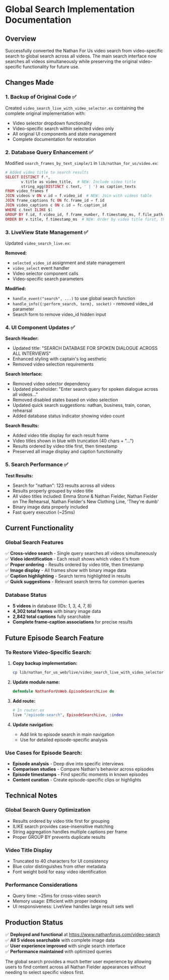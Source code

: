 # Global Search Implementation Documentation

## Overview

Successfully converted the Nathan For Us video search from video-specific search to global search across all videos. The main search interface now searches all videos simultaneously while preserving the original video-specific functionality for future use.

## Changes Made

### 1. Backup of Original Code ✅

Created `video_search_live_with_video_selector.ex` containing the complete original implementation with:
- Video selector dropdown functionality
- Video-specific search within selected video only
- All original UI components and state management
- Complete documentation for restoration

### 2. Database Query Enhancement ✅

Modified `search_frames_by_text_simple/1` in `lib/nathan_for_us/video.ex`:

```elixir
# Added video title to search results
SELECT DISTINCT f.*, 
       v.title as video_title,  # NEW: Include video title
       string_agg(DISTINCT c.text, ' | ') as caption_texts
FROM video_frames f
JOIN videos v ON v.id = f.video_id  # NEW: Join with videos table
JOIN frame_captions fc ON fc.frame_id = f.id
JOIN video_captions c ON c.id = fc.caption_id
WHERE c.text ILIKE $1
GROUP BY f.id, f.video_id, f.frame_number, f.timestamp_ms, f.file_path, f.file_size, f.width, f.height, f.image_data, f.compression_ratio, f.inserted_at, f.updated_at, v.title  # NEW: Include v.title in GROUP BY
ORDER BY v.title, f.timestamp_ms  # NEW: Order by video title first, then timestamp
```

### 3. LiveView State Management ✅

Updated `video_search_live.ex`:

**Removed:**
- `selected_video_id` assignment and state management
- `video_select` event handler
- Video selector component calls
- Video-specific search parameters

**Modified:**
- `handle_event("search", ...)` to use global search function
- `handle_info({:perform_search, term}, socket)` - removed video_id parameter
- Search form to remove video_id hidden input

### 4. UI Component Updates ✅

**Search Header:**
- Updated title: "SEARCH DATABASE FOR SPOKEN DIALOGUE ACROSS ALL INTERVIEWS"
- Enhanced styling with captain's log aesthetic
- Removed video selection requirements

**Search Interface:**
- Removed video selector dependency
- Updated placeholder: "Enter search query for spoken dialogue across all videos..."
- Removed disabled states based on video selection
- Updated quick search suggestions: nathan, business, train, conan, rehearsal
- Added database status indicator showing video count

**Search Results:**
- Added video title display for each result frame
- Video titles shown in blue with truncation (40 chars + "...")
- Results ordered by video title first, then timestamp
- Preserved all image display and caption functionality

### 5. Search Performance ✅

**Test Results:**
- Search for "nathan": 123 results across all videos
- Results properly grouped by video title
- All video titles included: Emma Stone & Nathan Fielder, Nathan Fielder on The Rehearsal, Nathan Fielder's New Clothing Line, 'They're dumb'
- Binary image data properly included
- Fast query execution (~25ms)

## Current Functionality

### Global Search Features
✅ **Cross-video search** - Single query searches all videos simultaneously  
✅ **Video identification** - Each result shows which video it's from  
✅ **Proper ordering** - Results ordered by video title, then timestamp  
✅ **Image display** - All frames show with binary image data  
✅ **Caption highlighting** - Search terms highlighted in results  
✅ **Quick suggestions** - Relevant search terms for common queries  

### Database Status
- **5 videos** in database (IDs: 1, 3, 4, 7, 8)
- **4,302 total frames** with binary image data
- **2,842 total captions** fully searchable
- **Complete frame-caption associations** for precise results

## Future Episode Search Feature

### To Restore Video-Specific Search:

1. **Copy backup implementation:**
   ```bash
   cp lib/nathan_for_us_web/live/video_search_live_with_video_selector.ex lib/nathan_for_us_web/live/episode_search_live.ex
   ```

2. **Update module name:**
   ```elixir
   defmodule NathanForUsWeb.EpisodeSearchLive do
   ```

3. **Add route:**
   ```elixir
   # In router.ex
   live "/episode-search", EpisodeSearchLive, :index
   ```

4. **Update navigation:**
   - Add link to episode search in main navigation
   - Use for detailed episode-specific analysis

### Use Cases for Episode Search:
- **Episode analysis** - Deep dive into specific interviews
- **Comparison studies** - Compare Nathan's behavior across episodes
- **Episode timestamps** - Find specific moments in known episodes
- **Content curation** - Create episode-specific clips or highlights

## Technical Notes

### Global Search Query Optimization
- Results ordered by video title first for grouping
- ILIKE search provides case-insensitive matching
- String aggregation handles multiple captions per frame
- Proper GROUP BY prevents duplicate results

### Video Title Display
- Truncated to 40 characters for UI consistency
- Blue color distinguishes from other metadata
- Font weight bold for easy video identification

### Performance Considerations
- Query time: ~25ms for cross-video search
- Memory usage: Efficient with proper indexing
- UI responsiveness: LiveView handles large result sets well

## Production Status

✅ **Deployed and functional** at https://www.nathanforus.com/video-search  
✅ **All 5 videos searchable** with complete image data  
✅ **User experience improved** with single search interface  
✅ **Performance maintained** with optimized queries  

The global search provides a much better user experience by allowing users to find content across all Nathan Fielder appearances without needing to select specific videos first.